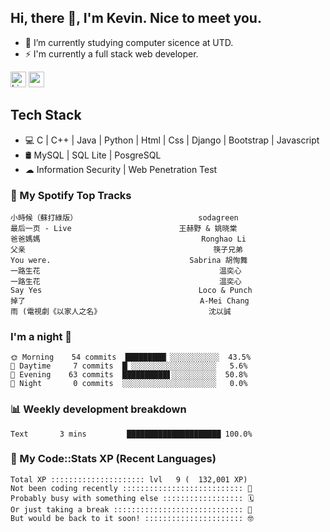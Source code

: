 ## Hi, there 👋, I'm Kevin. Nice to meet you.

- 🌱 I’m currently studying computer sicence at UTD.
- ⚡ I'm currently a full stack web developer.

<a href="https://www.linkedin.com/in/kevin12686/"><img alt="LinkedIn" src="https://img.shields.io/badge/linkedin%20-%230077B5.svg?&style=for-the-badge&logo=linkedin&logoColor=white" height=25></a>
<a href="https://www.instagram.com/kevin12686/"><img src="https://img.shields.io/badge/instagram-3f729b?&style=for-the-badge&logo=instagram&logoColor=white" height=25></a>

## Tech Stack

* 💻 C | C++ | Java | Python | Html | Css | Django | Bootstrap | Javascript
* 🛢️ MySQL | SQL Lite | PosgreSQL
* ☁ Information Security | Web Penetration Test

### 🎵 My Spotify Top Tracks

<!-- spotify start -->

```text
小時候（蘇打綠版）                           sodagreen
最后一页 - Live                        王赫野 & 姚晓棠
爸爸媽媽                                    Ronghao Li
父亲                                          筷子兄弟
You were.                               Sabrina 胡恂舞
一路生花                                        温奕心
一路生花                                        温奕心
Say Yes                                   Loco & Punch
掉了                                       A-Mei Chang
雨 (電視劇《以家人之名》                        沈以誠
```

<!-- spotify end -->

### I'm a night 🦉

<!-- early_bird start -->

```text
🌞 Morning    54 commits  █████████▏░░░░░░░░░░░  43.5%
🌆 Daytime     7 commits  █▏░░░░░░░░░░░░░░░░░░░   5.6%
🌃 Evening    63 commits  ██████████▋░░░░░░░░░░  50.8%
🌙 Night       0 commits  ░░░░░░░░░░░░░░░░░░░░░   0.0%
```

<!-- early_bird end -->

### 📊 Weekly development breakdown

<!-- code_time start -->

```text
Text       3 mins         █████████████████████ 100.0%
```

<!-- code_time end -->

### 🧰 My Code::Stats XP (Recent Languages)

<!-- codestats start -->

```text
Total XP ::::::::::::::::::::: lvl   9 (  132,001 XP) 
Not been coding recently ::::::::::::::::::::::::::: 🙈
Probably busy with something else :::::::::::::::::: 🗓
Or just taking a break ::::::::::::::::::::::::::::: 🌴
But would be back to it soon! :::::::::::::::::::::: 🤓
```

<!-- codestats end -->
